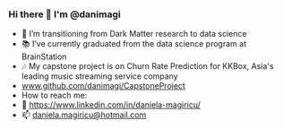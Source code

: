 ### Hi there 👋 I'm @danimagi 

- :milky_way: I’m transitioning from Dark Matter research to data science
- :books: I’ve currently graduated from the data science program at BrainStation 
- :notes: My capstone project is on Churn Rate Prediction for KKBox, Asia's leading music streaming service company
- www.github.com/danimagi/CapstoneProject
- How to reach me: 
- :link: https://www.linkedin.com/in/daniela-magiricu/
- 📫 daniela.magiricu@hotmail.com


